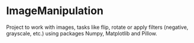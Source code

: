 # ImageManipulation
Project to work with images, tasks like flip, rotate or apply filters (negative, grayscale, etc.) using packages Numpy, Matplotlib and Pillow.
